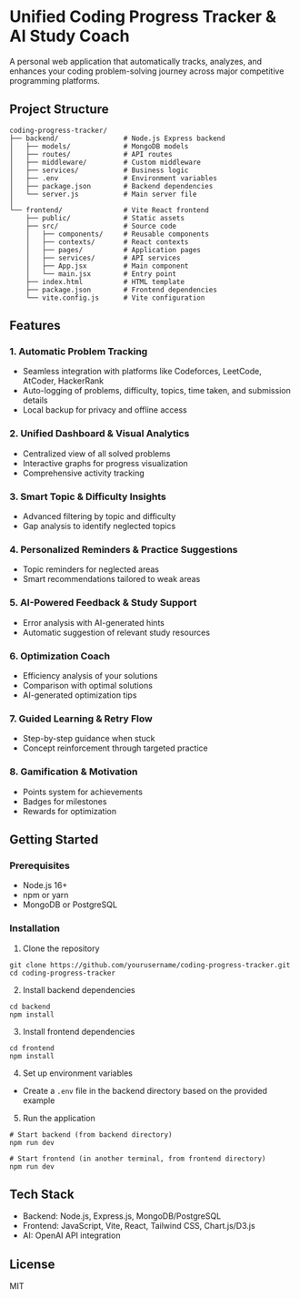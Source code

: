 # Unified Coding Progress Tracker & AI Study Coach

A personal web application that automatically tracks, analyzes, and enhances your coding problem-solving journey across major competitive programming platforms.

## Project Structure

```
coding-progress-tracker/
├── backend/                # Node.js Express backend
│   ├── models/             # MongoDB models
│   ├── routes/             # API routes
│   ├── middleware/         # Custom middleware
│   ├── services/           # Business logic
│   ├── .env                # Environment variables
│   ├── package.json        # Backend dependencies
│   └── server.js           # Main server file
│
└── frontend/               # Vite React frontend
    ├── public/             # Static assets
    ├── src/                # Source code
    │   ├── components/     # Reusable components
    │   ├── contexts/       # React contexts
    │   ├── pages/          # Application pages
    │   ├── services/       # API services
    │   ├── App.jsx         # Main component
    │   └── main.jsx        # Entry point
    ├── index.html          # HTML template
    ├── package.json        # Frontend dependencies
    └── vite.config.js      # Vite configuration
```

## Features

### 1. Automatic Problem Tracking
- Seamless integration with platforms like Codeforces, LeetCode, AtCoder, HackerRank
- Auto-logging of problems, difficulty, topics, time taken, and submission details
- Local backup for privacy and offline access

### 2. Unified Dashboard & Visual Analytics
- Centralized view of all solved problems
- Interactive graphs for progress visualization
- Comprehensive activity tracking

### 3. Smart Topic & Difficulty Insights
- Advanced filtering by topic and difficulty
- Gap analysis to identify neglected topics

### 4. Personalized Reminders & Practice Suggestions
- Topic reminders for neglected areas
- Smart recommendations tailored to weak areas

### 5. AI-Powered Feedback & Study Support
- Error analysis with AI-generated hints
- Automatic suggestion of relevant study resources

### 6. Optimization Coach
- Efficiency analysis of your solutions
- Comparison with optimal solutions
- AI-generated optimization tips

### 7. Guided Learning & Retry Flow
- Step-by-step guidance when stuck
- Concept reinforcement through targeted practice

### 8. Gamification & Motivation
- Points system for achievements
- Badges for milestones
- Rewards for optimization

## Getting Started

### Prerequisites
- Node.js 16+
- npm or yarn
- MongoDB or PostgreSQL

### Installation

1. Clone the repository
```
git clone https://github.com/yourusername/coding-progress-tracker.git
cd coding-progress-tracker
```

2. Install backend dependencies
```
cd backend
npm install
```

3. Install frontend dependencies
```
cd frontend
npm install
```

4. Set up environment variables
- Create a `.env` file in the backend directory based on the provided example

5. Run the application
```
# Start backend (from backend directory)
npm run dev

# Start frontend (in another terminal, from frontend directory)
npm run dev
```

## Tech Stack
- Backend: Node.js, Express.js, MongoDB/PostgreSQL
- Frontend: JavaScript, Vite, React, Tailwind CSS, Chart.js/D3.js
- AI: OpenAI API integration

## License
MIT
